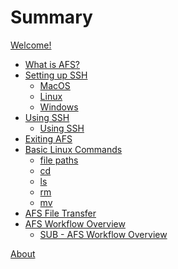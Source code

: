 # Summary

[Welcome!](README.md)

- [What is AFS?](start/install.md)
- [Setting up SSH](types/README.md)
  - [MacOS](types/type.md)
  - [Linux](types/sig.md)
  - [Windows](types/sig.md)
- [Using SSH](debugging/README.md)
  - [Using SSH](debugging/errors.md)
- [Exiting AFS](concepts/README.md)
- [Basic Linux Commands](types/linux.md)
  - [file paths](types/file-paths.md)
  - [cd](types/cd.md)
  - [ls](types/int.md)
  - [rm](types/real.md)
  - [mv](types/string.md)
- [AFS File Transfer](types/afs-file-transfer.md)
- [AFS Workflow Overview](types/type.md)
    - [SUB - AFS Workflow Overview](types/type.md) 
<!-- - [Examples](examples/README.md) -->
<!--   - [Basics](examples/basics.md) -->
<!--   - [Recursion & Induction](examples/recursion.md) -->

[About](about.md)
